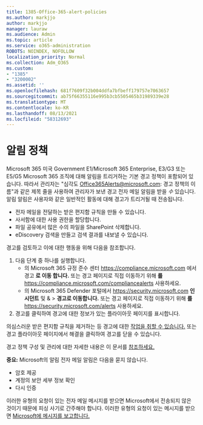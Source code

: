 ```yaml
---
title: 1385-Office-365-alert-policies
ms.author: markjjo
author: markjjo
manager: lauraw
ms.audience: Admin
ms.topic: article
ms.service: o365-administration
ROBOTS: NOINDEX, NOFOLLOW
localization_priority: Normal
ms.collection: Adm_O365
ms.custom:
- "1385"
- "3200002"
ms.assetid: ''
ms.openlocfilehash: 681f7609f32b004ddfa7bfbeff179757e7063657
ms.sourcegitcommit: ab75f66355116e995b3cb5505465b31989339e28
ms.translationtype: MT
ms.contentlocale: ko-KR
ms.lasthandoff: 08/13/2021
ms.locfileid: "58312693"
---
```

# <a name="alert-policies"></a>알림 정책

Microsoft 365 미국 Government [](https://docs.microsoft.com/microsoft-365/compliance/alert-policies#default-alert-policies) E1/Microsoft 365 Enterprise, E3/G3 또는 E5/G5 Microsoft 365 조직에 대해 알림을 트리거하는 기본 경고 정책이 포함되어 있습니다. 따라서 관리자는 "심각도 Office365Alerts@microsoft.com: 경고 정책의 이름"과 같은 제목 줄을 사용하여 관리자가 보낸 경고 전자 메일 알림을 받을 *수* 있습니다. 알림 알림은 사용자와 같은 일반적인 활동에 대해 경고가 트리거될 때 전송됩니다.

- 전자 메일을 전달하는 받은 편지함 규칙을 만들 수 있습니다.
- 사서함에 대한 사용 권한을 할당합니다.
- 파일 공유에서 많은 수의 파일을 SharePoint 삭제합니다.
- eDiscovery 검색을 만들고 검색 결과를 내보낼 수 있습니다.

경고를 검토하고 이에 대한 행동을 위해 다음을 참조합니다.

1. 다음 단계 중 하나를 실행합니다.
   - 의 Microsoft 365 규정 준수 센터 <https://compliance.microsoft.com> 에서 경고 **로 이동 합니다.** 또는 경고 페이지로 직접 이동하기 위해 **를** <https://compliance.microsoft.com/compliancealerts> 사용하세요.
   - 의 Microsoft 365 Defender 포털에서 <https://security.microsoft.com> **인시던트** 및 & \> **경고로 이동합니다.** 또는 경고 페이지로 직접 이동하기 위해 **를** <https://security.microsoft.com/alerts> 사용하세요.
2. 경고를 클릭하여 경고에 대한 정보가 있는 플라이아웃 페이지를 표시합니다.

의심스러운 받은 편지함 규칙을 제거하는 등 경고에 대한 [작업을 취할 수 있습니다.](https://docs.microsoft.com/microsoft-365/security/office-365-security/responding-to-a-compromised-email-account) 또는 경고 플라이아웃 페이지에서  해결을 클릭하여 경고를 닫을 수 있습니다.

경고 정책 구성 및 관리에 대한 자세한 내용은 이 문서를 [참조하세요.](https://docs.microsoft.com/microsoft-365/compliance/alert-policies)

**중요:** Microsoft의 알림 전자 메일 알림은 다음을 묻지 않습니다.

- 암호 제공
- 계정의 보안 세부 정보 확인
- 다시 인증

이러한 유형의 요청이 있는 전자 메일 메시지를 받으면 Microsoft에서 전송되지 않은 것이기 때문에 피싱 사기로 간주해야 합니다. 이러한 유형의 요청이 있는 메시지를 받으면 [Microsoft에 메시지를 보고합니다.](https://docs.microsoft.com/microsoft-365/security/office-365-security/report-junk-email-messages-to-microsoft)
